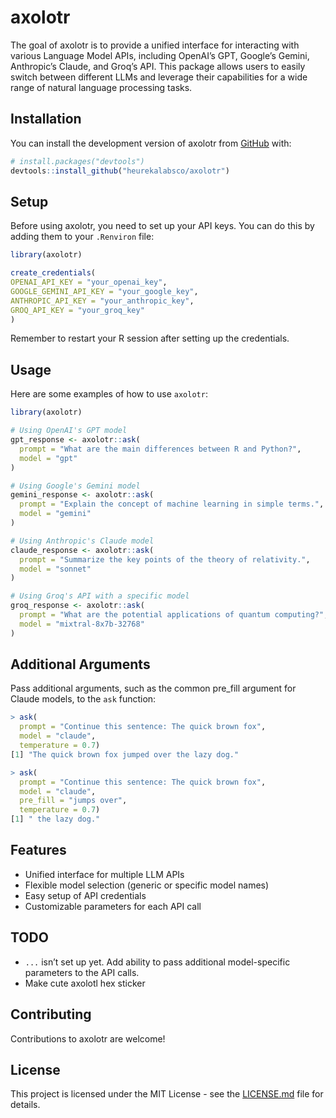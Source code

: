 
<!-- README.md is generated from README.Rmd. Please edit that file -->

# axolotr

<!-- badges: start -->
<!-- badges: end -->

The goal of axolotr is to provide a unified interface for interacting
with various Language Model APIs, including OpenAI’s GPT, Google’s
Gemini, Anthropic’s Claude, and Groq’s API. This package allows users to
easily switch between different LLMs and leverage their capabilities for
a wide range of natural language processing tasks.

## Installation

You can install the development version of axolotr from
[GitHub](https://github.com/) with:

``` r
# install.packages("devtools")
devtools::install_github("heurekalabsco/axolotr")
```

## Setup

Before using axolotr, you need to set up your API keys. You can do this
by adding them to your `.Renviron` file:

``` r
library(axolotr)

create_credentials(
OPENAI_API_KEY = "your_openai_key",
GOOGLE_GEMINI_API_KEY = "your_google_key",
ANTHROPIC_API_KEY = "your_anthropic_key",
GROQ_API_KEY = "your_groq_key"
)
```

Remember to restart your R session after setting up the credentials.

## Usage

Here are some examples of how to use `axolotr`:

``` r
library(axolotr)

# Using OpenAI's GPT model
gpt_response <- axolotr::ask(
  prompt = "What are the main differences between R and Python?",
  model = "gpt"
)

# Using Google's Gemini model
gemini_response <- axolotr::ask(
  prompt = "Explain the concept of machine learning in simple terms.",
  model = "gemini"
)

# Using Anthropic's Claude model
claude_response <- axolotr::ask(
  prompt = "Summarize the key points of the theory of relativity.",
  model = "sonnet"
)

# Using Groq's API with a specific model
groq_response <- axolotr::ask(
  prompt = "What are the potential applications of quantum computing?",
  model = "mixtral-8x7b-32768"
)
```

## Additional Arguments

Pass additional arguments, such as the common pre_fill argument for
Claude models, to the `ask` function:

``` r
> ask(
  prompt = "Continue this sentence: The quick brown fox",
  model = "claude",
  temperature = 0.7)
[1] "The quick brown fox jumped over the lazy dog."

> ask(
  prompt = "Continue this sentence: The quick brown fox",
  model = "claude",
  pre_fill = "jumps over",
  temperature = 0.7)
[1] " the lazy dog."
```

## Features

- Unified interface for multiple LLM APIs
- Flexible model selection (generic or specific model names)
- Easy setup of API credentials
- Customizable parameters for each API call

## TODO

- `...` isn’t set up yet. Add ability to pass additional model-specific
  parameters to the API calls.
- Make cute axolotl hex sticker

## Contributing

Contributions to axolotr are welcome!

## License

This project is licensed under the MIT License - see the
[LICENSE.md](LICENSE.md) file for details.
